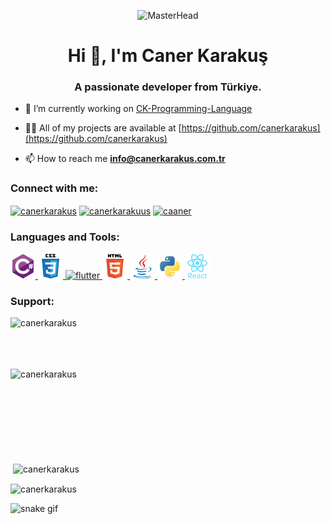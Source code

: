 <p align="center">
  <img src="https://i.imgur.com/YZASx2P.gif" alt="MasterHead">
</p>

<h1 align="center">Hi 👋, I'm Caner Karakuş</h1>
<h3 align="center">A passionate developer from Türkiye.</h3>

- 🔭 I’m currently working on [CK-Programming-Language](https://github.com/CanerKarakus/ck-programming-language-ide)

- 👨‍💻 All of my projects are available at [https://github.com/canerkarakus](https://github.com/canerkarakus)

- 📫 How to reach me **info@canerkarakus.com.tr**

<h3 align="left">Connect with me:</h3>
<p align="left">
<a href="https://linkedin.com/in/canerkarakus" target="blank"><img align="center" src="https://raw.githubusercontent.com/rahuldkjain/github-profile-readme-generator/master/src/images/icons/Social/linked-in-alt.svg" alt="canerkarakus" height="30" width="40" /></a>
<a href="https://instagram.com/canerkarakuus" target="blank"><img align="center" src="https://raw.githubusercontent.com/rahuldkjain/github-profile-readme-generator/master/src/images/icons/Social/instagram.svg" alt="canerkarakuus" height="30" width="40" /></a>
<a href="https://discord.gg/caaner" target="blank"><img align="center" src="https://raw.githubusercontent.com/rahuldkjain/github-profile-readme-generator/master/src/images/icons/Social/discord.svg" alt="caaner" height="30" width="40" /></a>
</p>

<h3 align="left">Languages and Tools:</h3>
<p align="left"> <a href="https://www.w3schools.com/cs/" target="_blank" rel="noreferrer"> <img src="https://raw.githubusercontent.com/devicons/devicon/master/icons/csharp/csharp-original.svg" alt="csharp" width="40" height="40"/> </a> <a href="https://www.w3schools.com/css/" target="_blank" rel="noreferrer"> <img src="https://raw.githubusercontent.com/devicons/devicon/master/icons/css3/css3-original-wordmark.svg" alt="css3" width="40" height="40"/> </a> <a href="https://flutter.dev" target="_blank" rel="noreferrer"> <img src="https://www.vectorlogo.zone/logos/flutterio/flutterio-icon.svg" alt="flutter" width="40" height="40"/> </a> <a href="https://www.w3.org/html/" target="_blank" rel="noreferrer"> <img src="https://raw.githubusercontent.com/devicons/devicon/master/icons/html5/html5-original-wordmark.svg" alt="html5" width="40" height="40"/> </a> <a href="https://www.java.com" target="_blank" rel="noreferrer"> <img src="https://raw.githubusercontent.com/devicons/devicon/master/icons/java/java-original.svg" alt="java" width="40" height="40"/> </a> <a href="https://www.python.org" target="_blank" rel="noreferrer"> <img src="https://raw.githubusercontent.com/devicons/devicon/master/icons/python/python-original.svg" alt="python" width="40" height="40"/> </a> <a href="https://reactjs.org/" target="_blank" rel="noreferrer"> <img src="https://raw.githubusercontent.com/devicons/devicon/master/icons/react/react-original-wordmark.svg" alt="react" width="40" height="40"/> </a> </p>

<h3 align="left">Support:</h3>
<p><a href="https://www.buymeacoffee.com/canerkarakus"> <img align="left" src="https://cdn.buymeacoffee.com/buttons/v2/default-yellow.png" height="50" width="210" alt="canerkarakus" /></a></p><br><br>
<br><br>
<p><img align="left" src="https://github-readme-stats.vercel.app/api/top-langs?username=canerkarakus&show_icons=true&locale=en&layout=compact" alt="canerkarakus" /></p>
<br><br>
<br><br>
<br><br>
<br><br>
<p>&nbsp;<img align="center" src="https://github-readme-stats.vercel.app/api?username=canerkarakus&show_icons=true&locale=en" alt="canerkarakus" /></p>

<p><img align="center" src="https://github-readme-streak-stats.herokuapp.com/?user=canerkarakus&" alt="canerkarakus" /></p>

![snake gif](https://github.com/CanerKarakus/CanerKarakus/blob/output/github-contribution-grid-snake.gif)
